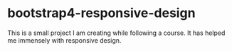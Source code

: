 # bootstrap4-responsive-design

This is a small project I am creating while following a course. It has helped me immensely with responsive design. 